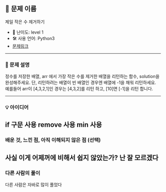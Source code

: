 ## 📘 문제 이름
제일 작은 수 제거하기

- 🧩 난이도: level 1
- 🛠 사용 언어: Python3
- [문제링크](https://school.programmers.co.kr/learn/courses/30/lessons/12935)

---

### 🧠 문제 설명
정수를 저장한 배열, arr 에서 가장 작은 수를 제거한 배열을 리턴하는 함수, solution을 완성해주세요. 단, 리턴하려는 배열이 빈 배열인 경우엔 배열에 -1을 채워 리턴하세요. 예를들어 arr이 [4,3,2,1]인 경우는 [4,3,2]를 리턴 하고, [10]면 [-1]을 리턴 합니다.

---

### 💡 아이디어
if 구문 사용
remove 사용
min 사용
---

### 배운 것, 느낀 점, 아직 이해되지 않은 점 (선택)
사실 이게 어제꺼에 비해서 쉽지 않았는가? 난 잘 모르겠다
---

### 다른 사람의 풀이
다른 사람은 자바로 많이 풀었다